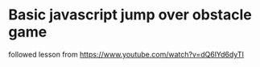 # Basic javascript jump over obstacle game

followed lesson from https://www.youtube.com/watch?v=dQ6lYd6dyTI
